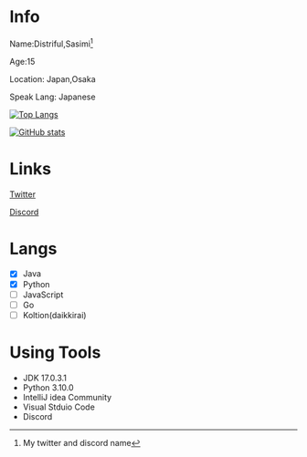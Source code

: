 # Info

Name:Distriful,Sasimi[^1]

Age:15

Location: Japan,Osaka

Speak Lang: Japanese

[![Top Langs](https://github-readme-stats.vercel.app/api/top-langs/?username=distriful5061&langs_count=10&layout=compact)](https://github.com/anuraghazra/github-readme-stats)

[![GitHub stats](https://github-readme-stats.vercel.app/api?username=distriful5061&show_icons=true&count_private=true&theme=tokyonight)](https://github.com/anuraghazra/github-readme-stats)

# Links

[Twitter](https://twitter.com/distriful)

[Discord](https://pastebin.com/VqbaZTYX)

# Langs

- [x] Java
- [x] Python
- [ ] JavaScript
- [ ] Go
- [ ] Koltion(daikkirai)

# Using Tools

- JDK 17.0.3.1
- Python 3.10.0
- IntelliJ idea Community
- Visual Stduio Code
- Discord


[^1]: My twitter and discord name
